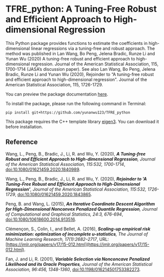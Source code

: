 # TFRE_python: A Tuning-Free Robust and Efficient Approach to High-dimensional Regression 
 This Python package provides functions to estimate the coefficients in high-dimensional linear regressions via a tuning-free and robust approach.  The method was published in Lan Wang, Bo Peng, Jelena Bradic, Runze Li and Yunan Wu (2020) A tuning-free robust and efficient approach to high-dimensional regression. Journal of the American Statistical Association, 115, 1700-1714 (JASA’s discussion paper). See also Lan Wang, Bo Peng, Jelena Bradic, Runze Li and Yunan Wu (2020), Rejoinder to “A tuning-free robust and efficient approach to high-dimensional regression". Journal of the American Statistical Association, 115, 1726-1729.

You can preview the package documentation [here](https://rawcdn.githack.com/yunanwu123/TFRE_python/a54eccabfddbb2c34b9e58bcfb62cd9a63edc411/doc/_build/html/index.html).

To install the package, please run the following command in Terminal: 
```{python} 
pip install git+https://github.com/yunanwu123/TFRE_python
```
This package requires the C++ template library [eigen3](https://eigen.tuxfamily.org/index.php?title=Main_Page). You can download it before installation.

## Reference

Wang, L., Peng, B., Bradic, J., Li, R. and Wu, Y. (2020), ***A Tuning-free Robust and Efficient Approach to High-dimensional Regression**, Journal of the American Statistical Association, 115:532, 1700-1714*, [doi:10.1080/01621459.2020.1840989](https://doi.org/10.1080/01621459.2020.1840989).

Wang, L., Peng, B., Bradic, J., Li, R. and Wu, Y. (2020), ***Rejoinder to 'A Tuning-Free Robust and Efficient Approach to High-Dimensional Regression'**, Journal of the American Statistical Association, 115:532, 1726-1729*, [doi:10.1080/01621459.2020.1843865](https://doi.org/10.1080/01621459.2020.1843865).

Peng, B. and Wang, L. (2015), ***An Iterative Coordinate Descent Algorithm for High-Dimensional Nonconvex Penalized Quantile Regression**, Journal of Computational and Graphical Statistics, 24:3, 676-694*, [doi:10.1080/10618600.2014.913516](https://doi.org/10.1080/10618600.2014.913516).

Clémençon, S., Colin, I., and Bellet, A. (2016), ***Scaling-up empirical risk minimization: optimization of incomplete u-statistics**, The Journal of Machine Learning Research, 17(1):2682–2717*, URL: [https://jmlr.org/papers/v17/15-012.html](https://jmlr.org/papers/v17/15-012.html).

Fan, J. and Li, R. (2001), ***Variable Selection via Nonconcave Penalized Likelihood and its Oracle Properties**, Journal of the American Statistical Association, 96:456, 1348-1360*, [doi:10.1198/016214501753382273](https://doi.org/10.1198/016214501753382273). 
